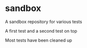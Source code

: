 # sandbox
A sandbox repository for various tests

A first test
and a second test on top

Most tests have been cleaned up
